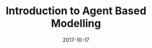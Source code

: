 ---
title: "Introduction to Agent Based Modelling"
collection: talks
type: "Tutorial"
permalink: /talks/2017-10-17-abm
venue: "Indian Institute of Technology Gandhinagar"
date: 2017-10-17
location: "Gandhinagar, India"

---